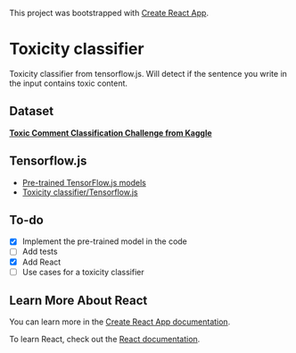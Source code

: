This project was bootstrapped with [Create React App](https://github.com/facebook/create-react-app).

# Toxicity classifier
Toxicity classifier from tensorflow.js.
Will detect if the sentence you write in the input contains toxic content.

## Dataset
[**Toxic Comment Classification Challenge from Kaggle**](https://www.kaggle.com/c/jigsaw-toxic-comment-classification-challenge/data)

## Tensorflow.js
- [Pre-trained TensorFlow.js models](https://github.com/tensorflow/tfjs-models)
- [Toxicity classifier/Tensorflow.js](https://github.com/tensorflow/tfjs-models/tree/master/toxicity)

## To-do
- [x] Implement the pre-trained model in the code
- [ ] Add tests
- [x] Add React
- [ ] Use cases for a toxicity classifier

## Learn More About React

You can learn more in the [Create React App documentation](https://facebook.github.io/create-react-app/docs/getting-started).

To learn React, check out the [React documentation](https://reactjs.org/).


